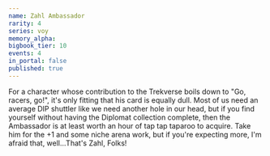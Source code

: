 ```yaml
---
name: Zahl Ambassador
rarity: 4
series: voy
memory_alpha:
bigbook_tier: 10
events: 4
in_portal: false
published: true
---
```


For a character whose contribution to the Trekverse boils down to "Go, racers, go!", it's only fitting that his card is equally dull. Most of us need an average DIP shuttler like we need another hole in our head, but if you find yourself without having the Diplomat collection complete, then the Ambassador is at least worth an hour of tap tap taparoo to acquire. Take him for the +1 and some niche arena work, but if you're expecting more, I'm afraid that, well...That's Zahl, Folks!
